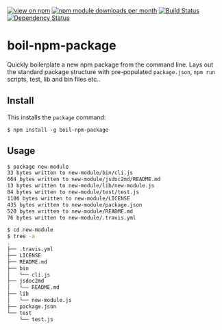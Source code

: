 [![view on npm](http://img.shields.io/npm/v/boil-npm-package.svg)](https://www.npmjs.org/package/boil-npm-package)
[![npm module downloads per month](http://img.shields.io/npm/dm/boil-npm-package.svg)](https://www.npmjs.org/package/boil-npm-package)
[![Build Status](https://travis-ci.org/75lb/boil-npm-package.svg?branch=master)](https://travis-ci.org/75lb/boil-npm-package)
[![Dependency Status](https://david-dm.org/75lb/boil-npm-package.svg)](https://david-dm.org/75lb/boil-npm-package)

# boil-npm-package
Quickly boilerplate a new npm package from the command line. Lays out the standard package structure with pre-populated `package.json`, `npm run` scripts, test, lib and bin files etc..

## Install
This installs the `package` command:
```
$ npm install -g boil-npm-package
```

## Usage
```sh
$ package new-module
33 bytes written to new-module/bin/cli.js
664 bytes written to new-module/jsdoc2md/README.md
13 bytes written to new-module/lib/new-module.js
84 bytes written to new-module/test/test.js
1100 bytes written to new-module/LICENSE
435 bytes written to new-module/package.json
520 bytes written to new-module/README.md
76 bytes written to new-module/.travis.yml

$ cd new-module
$ tree -a
.
├── .travis.yml
├── LICENSE
├── README.md
├── bin
│   └── cli.js
├── jsdoc2md
│   └── README.md
├── lib
│   └── new-module.js
├── package.json
└── test
    └── test.js
```

